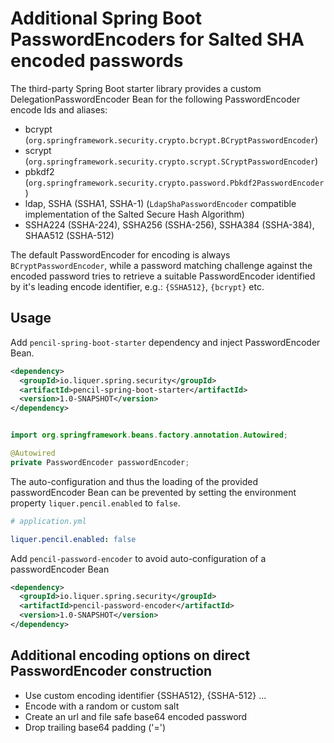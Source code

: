 # Additional Spring Boot PasswordEncoders for Salted SHA encoded passwords

The third-party Spring Boot starter library provides a custom DelegationPasswordEncoder Bean 
for the following PasswordEncoder encode Ids and aliases:

- bcrypt (`org.springframework.security.crypto.bcrypt.BCryptPasswordEncoder`)
- scrypt (`org.springframework.security.crypto.scrypt.SCryptPasswordEncoder`)
- pbkdf2 (`org.springframework.security.crypto.password.Pbkdf2PasswordEncoder`)
- ldap, SSHA (SSHA1, SSHA-1) (`LdapShaPasswordEncoder` compatible implementation of the Salted Secure Hash Algorithm)
- SSHA224 (SSHA-224), SSHA256 (SSHA-256), SSHA384 (SSHA-384), SHAA512 (SSHA-512)

The default PasswordEncoder for encoding is always `BCryptPasswordEncoder`, 
while a password matching challenge against the encoded password tries to retrieve 
a suitable PasswordEncoder identified by it's leading encode identifier, e.g.: `{SSHA512}`, `{bcrypt}` etc.

## Usage

Add `pencil-spring-boot-starter` dependency and inject PasswordEncoder Bean.

```xml
<dependency>
  <groupId>io.liquer.spring.security</groupId>
  <artifactId>pencil-spring-boot-starter</artifactId>
  <version>1.0-SNAPSHOT</version>
</dependency>
```

```java

import org.springframework.beans.factory.annotation.Autowired;

@Autowired
private PasswordEncoder passwordEncoder;

```

The auto-configuration and thus the loading of the provided passwordEncoder Bean 
can be prevented by setting the environment property `liquer.pencil.enabled` to `false`.

```yaml
# application.yml

liquer.pencil.enabled: false

```

Add `pencil-password-encoder` to avoid auto-configuration of a passwordEncoder Bean

```xml
<dependency>
  <groupId>io.liquer.spring.security</groupId>
  <artifactId>pencil-password-encoder</artifactId>
  <version>1.0-SNAPSHOT</version>
</dependency>
```


## Additional encoding options on direct PasswordEncoder construction

- Use custom encoding identifier {SSHA512}, {SSHA-512} ...
- Encode with a random or custom salt
- Create an url and file safe base64 encoded password
- Drop trailing base64 padding ('=')
